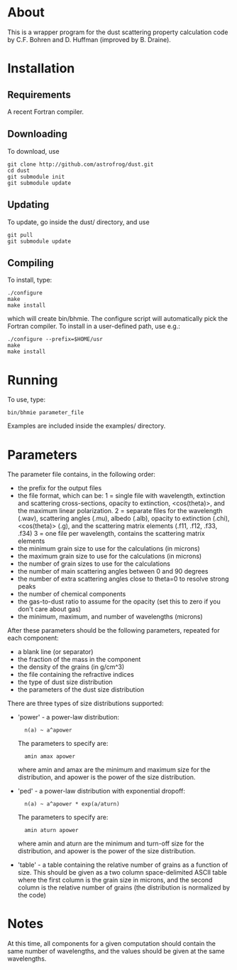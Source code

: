 About
=====

This is a wrapper program for the dust scattering property calculation code
by C.F. Bohren and D. Huffman (improved by B. Draine).

Installation
============

Requirements
------------

A recent Fortran compiler.

Downloading
-----------

To download, use

    git clone http://github.com/astrofrog/dust.git
    cd dust
    git submodule init
    git submodule update

Updating
--------

To update, go inside the dust/ directory, and use

    git pull
    git submodule update

Compiling
---------

To install, type:

    ./configure
    make
    make install

which will create bin/bhmie. The configure script will automatically pick the
Fortran compiler. To install in a user-defined path, use e.g.:

    ./configure --prefix=$HOME/usr
    make
    make install

Running
=======

To use, type:

    bin/bhmie parameter_file

Examples are included inside the examples/ directory.

Parameters
==========

The parameter file contains, in the following order:

- the prefix for the output files
- the file format, which can be:
    1 = single file with wavelength, extinction and scattering cross-sections,
        opacity to extinction, <cos(theta)>, and the maximum linear polarization.
    2 = separate files for the wavelength (.wav), scattering angles (.mu),
        albedo (.alb), opacity to extinction (.chi), <cos(theta)> (.g), and the
        scattering matrix elements (.f11, .f12, .f33, .f34)
    3 = one file per wavelength, contains the scattering matrix elements
- the minimum grain size to use for the calculations (in microns)
- the maximum grain size to use for the calculations (in microns)
- the number of grain sizes to use for the calculations
- the number of main scattering angles between 0 and 90 degrees
- the number of extra scattering angles close to theta=0 to resolve strong peaks
- the number of chemical components
- the gas-to-dust ratio to assume for the opacity (set this to zero if you
  don't care about gas)
- the minimum, maximum, and number of wavelengths (microns)

After these parameters should be the following parameters, repeated for each
component:

- a blank line (or separator)
- the fraction of the mass in the component
- the density of the grains (in g/cm^3)
- the file containing the refractive indices
- the type of dust size distribution
- the parameters of the dust size distribution

There are three types of size distributions supported:

* 'power' - a power-law distribution:

        n(a) ~ a^apower

  The parameters to specify are:

        amin amax apower

  where amin and amax are the minimum and maximum size for the distribution,
  and apower is the power of the size distribution.

* 'ped' - a power-law distribution with exponential dropoff:

        n(a) ~ a^apower * exp(a/aturn)

  The parameters to specify are:

        amin aturn apower

  where amin and aturn are the minimum and turn-off size for the distribution,
  and apower is the power of the size distribution.

* 'table' - a table containing the relative number of grains as a function of
  size. This should be given as a two column space-delimited ASCII table where
  the first column is the grain size in microns, and the second column is the
  relative number of grains (the distribution is normalized by the code)

Notes
=====

At this time, all components for a given computation should contain the same
number of wavelengths, and the values should be given at the same wavelengths.
